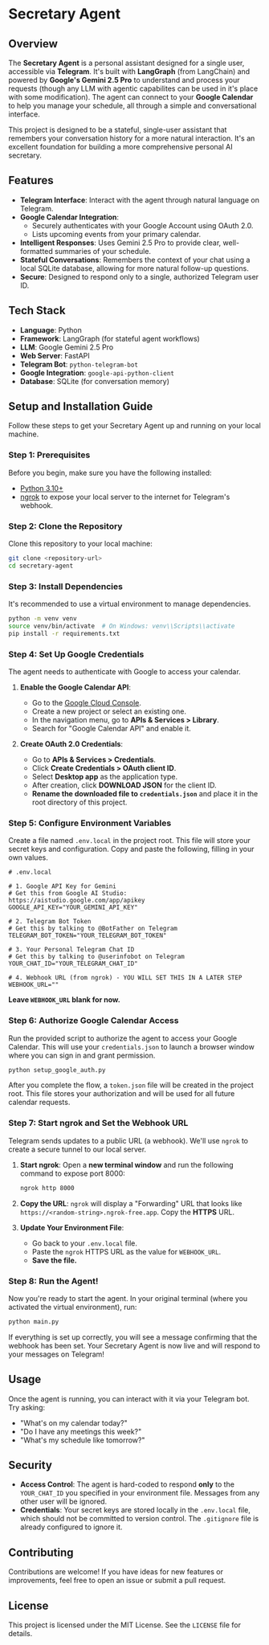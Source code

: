 # Secretary Agent

## Overview

The **Secretary Agent** is a personal assistant designed for a single user, accessible via **Telegram**. It's built with **LangGraph** (from LangChain) and powered by **Google's Gemini 2.5 Pro** to understand and process your requests (though any LLM with agentic capabilites can be used in it's place with some modification). The agent can connect to your **Google Calendar** to help you manage your schedule, all through a simple and conversational interface.

This project is designed to be a stateful, single-user assistant that remembers your conversation history for a more natural interaction. It's an excellent foundation for building a more comprehensive personal AI secretary.

## Features

- **Telegram Interface**: Interact with the agent through natural language on Telegram.
- **Google Calendar Integration**:
  - Securely authenticates with your Google Account using OAuth 2.0.
  - Lists upcoming events from your primary calendar.
- **Intelligent Responses**: Uses Gemini 2.5 Pro to provide clear, well-formatted summaries of your schedule.
- **Stateful Conversations**: Remembers the context of your chat using a local SQLite database, allowing for more natural follow-up questions.
- **Secure**: Designed to respond only to a single, authorized Telegram user ID.

## Tech Stack

- **Language**: Python
- **Framework**: LangGraph (for stateful agent workflows)
- **LLM**: Google Gemini 2.5 Pro
- **Web Server**: FastAPI
- **Telegram Bot**: `python-telegram-bot`
- **Google Integration**: `google-api-python-client`
- **Database**: SQLite (for conversation memory)

## Setup and Installation Guide

Follow these steps to get your Secretary Agent up and running on your local machine.

### Step 1: Prerequisites

Before you begin, make sure you have the following installed:
- [Python 3.10+](https://www.python.org/downloads/)
- [ngrok](https://ngrok.com/download) to expose your local server to the internet for Telegram's webhook.

### Step 2: Clone the Repository

Clone this repository to your local machine:
```bash
git clone <repository-url>
cd secretary-agent
```

### Step 3: Install Dependencies

It's recommended to use a virtual environment to manage dependencies.
```bash
python -m venv venv
source venv/bin/activate  # On Windows: venv\\Scripts\\activate
pip install -r requirements.txt
```

### Step 4: Set Up Google Credentials

The agent needs to authenticate with Google to access your calendar.

1.  **Enable the Google Calendar API**:
    - Go to the [Google Cloud Console](https://console.cloud.google.com/).
    - Create a new project or select an existing one.
    - In the navigation menu, go to **APIs & Services > Library**.
    - Search for "Google Calendar API" and enable it.

2.  **Create OAuth 2.0 Credentials**:
    - Go to **APIs & Services > Credentials**.
    - Click **Create Credentials > OAuth client ID**.
    - Select **Desktop app** as the application type.
    - After creation, click **DOWNLOAD JSON** for the client ID.
    - **Rename the downloaded file to `credentials.json`** and place it in the root directory of this project.

### Step 5: Configure Environment Variables

Create a file named `.env.local` in the project root. This file will store your secret keys and configuration. Copy and paste the following, filling in your own values.

```env
# .env.local

# 1. Google API Key for Gemini
# Get this from Google AI Studio: https://aistudio.google.com/app/apikey
GOOGLE_API_KEY="YOUR_GEMINI_API_KEY"

# 2. Telegram Bot Token
# Get this by talking to @BotFather on Telegram
TELEGRAM_BOT_TOKEN="YOUR_TELEGRAM_BOT_TOKEN"

# 3. Your Personal Telegram Chat ID
# Get this by talking to @userinfobot on Telegram
YOUR_CHAT_ID="YOUR_TELEGRAM_CHAT_ID"

# 4. Webhook URL (from ngrok) - YOU WILL SET THIS IN A LATER STEP
WEBHOOK_URL=""
```
**Leave `WEBHOOK_URL` blank for now.**

### Step 6: Authorize Google Calendar Access

Run the provided script to authorize the agent to access your Google Calendar. This will use your `credentials.json` to launch a browser window where you can sign in and grant permission.

```bash
python setup_google_auth.py
```

After you complete the flow, a `token.json` file will be created in the project root. This file stores your authorization and will be used for all future calendar requests.

### Step 7: Start ngrok and Set the Webhook URL

Telegram sends updates to a public URL (a webhook). We'll use `ngrok` to create a secure tunnel to our local server.

1.  **Start ngrok**:
    Open a **new terminal window** and run the following command to expose port 8000:
    ```bash
    ngrok http 8000
    ```
2.  **Copy the URL**:
    `ngrok` will display a "Forwarding" URL that looks like `https://<random-string>.ngrok-free.app`. Copy the **HTTPS** URL.

3.  **Update Your Environment File**:
    - Go back to your `.env.local` file.
    - Paste the `ngrok` HTTPS URL as the value for `WEBHOOK_URL`.
    - **Save the file.**

### Step 8: Run the Agent!

Now you're ready to start the agent. In your original terminal (where you activated the virtual environment), run:

```bash
python main.py
```

If everything is set up correctly, you will see a message confirming that the webhook has been set. Your Secretary Agent is now live and will respond to your messages on Telegram!

## Usage

Once the agent is running, you can interact with it via your Telegram bot. Try asking:

- "What's on my calendar today?"
- "Do I have any meetings this week?"
- "What's my schedule like tomorrow?"

## Security

- **Access Control**: The agent is hard-coded to respond **only** to the `YOUR_CHAT_ID` you specified in your environment file. Messages from any other user will be ignored.
- **Credentials**: Your secret keys are stored locally in the `.env.local` file, which should not be committed to version control. The `.gitignore` file is already configured to ignore it.

## Contributing

Contributions are welcome! If you have ideas for new features or improvements, feel free to open an issue or submit a pull request.

## License

This project is licensed under the MIT License. See the `LICENSE` file for details.